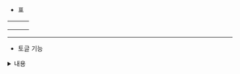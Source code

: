 - 표

|     |     |     |
| :-: | :-: | :-: |
|     |     |     |
|     |     |     |
|     |     |     |

---

- 토글 기능
<details>
<summary>내용 </summary>
<div markdown="1">

TEXT

</div>
</details>
